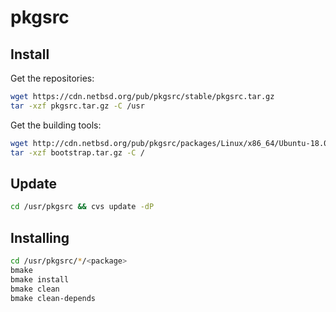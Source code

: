 # pkgsrc

## Install

Get the repositories:

```sh
wget https://cdn.netbsd.org/pub/pkgsrc/stable/pkgsrc.tar.gz
tar -xzf pkgsrc.tar.gz -C /usr
```

Get the building tools:

```sh
wget http://cdn.netbsd.org/pub/pkgsrc/packages/Linux/x86_64/Ubuntu-18.04_head/bootstrap.tar.gz
tar -xzf bootstrap.tar.gz -C /
```

## Update

```sh
cd /usr/pkgsrc && cvs update -dP
```

## Installing

```sh
cd /usr/pkgsrc/*/<package>
bmake
bmake install
bmake clean
bmake clean-depends
```